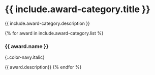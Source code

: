 # {{ include.award-category.title }}

{{ include.award-category.description }}

{% for award in include.award-category.list %}
### {{ award.name }}
{:.color-navy.italic}

{{ award.description}}
{% endfor %}
